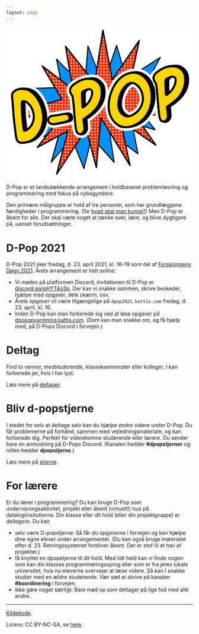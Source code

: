 ```yaml
---
layout: page
---
```


<img src="static/media/img/dpop-large.png" alt="hi" class="inline"/>

D-Pop er et landsdækkende arrangement i holdbaseret problemløsning og programmering med fokus på nybegyndere.


Den primære målgruppe er hold af tre personer, som har grundlæggene færdigheder i programmering.
(Se [hvad skal man kunne?](deltager/#hvad-skal-man-kunne))
Men D-Pop er åbent for alle.
Der skal være noget at tænke over, lære, og blive dygtigere på, uanset forudsætninger.

# D-Pop 2021

D-Pop 2021 sker fredag, d. 23. april 2021, kl. 16–19 som del af [Forskningens Døgn 2021](https://forsk.dk).
Årets arrangement er helt _online_:

* Vi _mødes_ på platformen Discord, invitationen til D-Pop er [discord.gg/pHYT4g3p](https://discord.gg/pHYT4g3p).
  Der kan vi snakke sammen, skrive beskeder, hjælpe med opgaver, dele skærm, osv.
* Årets _opgaver_ vil være tilgængelige på `dpop2021.kattis.com` fredag, d. 23. april, kl. 16.
* Inden D-Pop kan man forberede sig ved at løse opgaver på [dpopopvarmning.kattis.com](https://dpopopvarmning.kattis.com).
  (Dem kan man snakke om, og få hjælp med, på D-Pops Discord i forvejen.)

# Deltag

Find to venner, medstuderende, klassekammerater eller kolleger.
I kan forberede jer, hvis I har lyst.

Læs mere på [deltager](/deltager/).

# Bliv d-popstjerne

I stedet for selv at deltage selv kan du _hjælpe andre_ videre under D-Pop.
Du får problemerne på forhånd, sammen med vejledningsmateriale, og kan forberede dig.
Perfekt for viderekomne studerende eller lærere.
Du sender bare en anmodning på D-Pops Discord.
(Kanalen hedder **#dpopstjerner** og rollen hedder **dpopstjerne**.) 

Læs mere på [stjerne](/stjerne/).

# For lærere

Er du lærer i programmering?
Du kan bruge D-Pop som undervisningsaktivitet, projekt eller åbent (virtuelt!) hus på datalogiinsitutterne.
Din klasse eller dit hold (eller din projektgruppe) er _deltagere_.
Du kan 
* selv være D-popstjerne: Så får du opgaverne i forvejen og kan hjælpe dine egne elever under arrangementet. (Du kan også bruge materialet efter d. 23. Retningssystemet forbliver åbent. Der er stof til et hav af projekter.)
* få knyttet en dpopstjerne til dit hold. Med lidt held kan vi finde nogen som kan din klasses programmeringssprog eller som er fra jeres lokale universitet, hvis nu eleverne overvejer at læse videre. Så kan I snakke studier med en ældre studerende. Vær sød at skrive på kanalen **#koordinering** i forvejen.
* ikke gøre noget særligt. Bare mød op som deltager på lige fod med alle andre.

---

<div class="small center">
<p><a href="https://github.com/d-pop/d-pop.github.io">Kildekode</a>.</p>
<p>Licens: CC BY-NC-SA, se <a href="/license">here</a>.</p>
</div>
